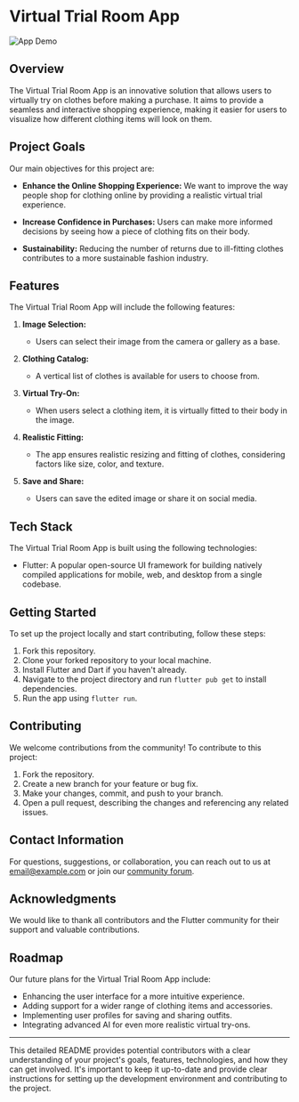 # Virtual Trial Room App

![App Demo](demo.gif)

## Overview

The Virtual Trial Room App is an innovative solution that allows users to virtually try on clothes before making a purchase. It aims to provide a seamless and interactive shopping experience, making it easier for users to visualize how different clothing items will look on them.

## Project Goals

Our main objectives for this project are:

- **Enhance the Online Shopping Experience:** We want to improve the way people shop for clothing online by providing a realistic virtual trial experience.

- **Increase Confidence in Purchases:** Users can make more informed decisions by seeing how a piece of clothing fits on their body.

- **Sustainability:** Reducing the number of returns due to ill-fitting clothes contributes to a more sustainable fashion industry.

## Features

The Virtual Trial Room App will include the following features:

1. **Image Selection:**
   - Users can select their image from the camera or gallery as a base.

2. **Clothing Catalog:**
   - A vertical list of clothes is available for users to choose from.

3. **Virtual Try-On:**
   - When users select a clothing item, it is virtually fitted to their body in the image.

4. **Realistic Fitting:**
   - The app ensures realistic resizing and fitting of clothes, considering factors like size, color, and texture.

5. **Save and Share:**
   - Users can save the edited image or share it on social media.

## Tech Stack

The Virtual Trial Room App is built using the following technologies:

- Flutter: A popular open-source UI framework for building natively compiled applications for mobile, web, and desktop from a single codebase.

## Getting Started

To set up the project locally and start contributing, follow these steps:

1. Fork this repository.
2. Clone your forked repository to your local machine.
3. Install Flutter and Dart if you haven't already.
4. Navigate to the project directory and run `flutter pub get` to install dependencies.
5. Run the app using `flutter run`.

## Contributing

We welcome contributions from the community! To contribute to this project:

1. Fork the repository.
2. Create a new branch for your feature or bug fix.
3. Make your changes, commit, and push to your branch.
4. Open a pull request, describing the changes and referencing any related issues.

## Contact Information

For questions, suggestions, or collaboration, you can reach out to us at [email@example.com](mailto:email@example.com) or join our [community forum](https://forum.example.com).

## Acknowledgments

We would like to thank all contributors and the Flutter community for their support and valuable contributions.

## Roadmap

Our future plans for the Virtual Trial Room App include:

- Enhancing the user interface for a more intuitive experience.
- Adding support for a wider range of clothing items and accessories.
- Implementing user profiles for saving and sharing outfits.
- Integrating advanced AI for even more realistic virtual try-ons.


---

This detailed README provides potential contributors with a clear understanding of your project's goals, features, technologies, and how they can get involved. It's important to keep it up-to-date and provide clear instructions for setting up the development environment and contributing to the project.
